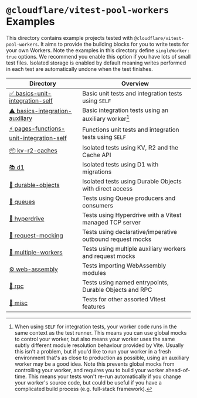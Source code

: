 # `@cloudflare/vitest-pool-workers` Examples

This directory contains example projects tested with `@cloudflare/vitest-pool-workers`. It aims to provide the building blocks for you to write tests for your own Workers. Note the examples in this directory define `singleWorker: true` options. We recommend you enable this option if you have lots of small test files. Isolated storage is enabled by default meaning writes performed in each test are automatically undone when the test finishes.

| Directory                                                                          | Overview                                                  |
| ---------------------------------------------------------------------------------- | --------------------------------------------------------- |
| [✅ basics-unit-integration-self](basics-unit-integration-self)                    | Basic unit tests and integration tests using `SELF`       |
| [⚠️ basics-integration-auxiliary](basics-integration-auxiliary)                    | Basic integration tests using an auxiliary worker[^1]     |
| [⚡️ pages-functions-unit-integration-self](pages-functions-unit-integration-self) | Functions unit tests and integration tests using `SELF`   |
| [📦 kv-r2-caches](kv-r2-caches)                                                    | Isolated tests using KV, R2 and the Cache API             |
| [📚 d1](d1)                                                                        | Isolated tests using D1 with migrations                   |
| [📌 durable-objects](durable-objects)                                              | Isolated tests using Durable Objects with direct access   |
| [🚥 queues](queues)                                                                | Tests using Queue producers and consumers                 |
| [🚀 hyperdrive](hyperdrive)                                                        | Tests using Hyperdrive with a Vitest managed TCP server   |
| [🤹 request-mocking](request-mocking)                                              | Tests using declarative/imperative outbound request mocks |
| [🔌 multiple-workers](multiple-workers)                                            | Tests using multiple auxiliary workers and request mocks  |
| [⚙️ web-assembly](web-assembly)                                                    | Tests importing WebAssembly modules                       |
| [🤯 rpc](rpc)                                                                      | Tests using named entrypoints, Durable Objects and RPC    |
| [🤷 misc](misc)                                                                    | Tests for other assorted Vitest features                  |

[^1]: When using `SELF` for integration tests, your worker code runs in the same context as the test runner. This means you can use global mocks to control your worker, but also means your worker uses the same subtly different module resolution behaviour provided by Vite. Usually this isn't a problem, but if you'd like to run your worker in a fresh environment that's as close to production as possible, using an auxiliary worker may be a good idea. Note this prevents global mocks from controlling your worker, and requires you to build your worker ahead-of-time. This means your tests won't re-run automatically if you change your worker's source code, but could be useful if you have a complicated build process (e.g. full-stack framework).
